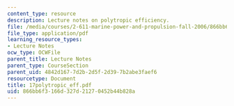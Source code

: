 ```yaml
---
content_type: resource
description: Lecture notes on polytropic efficiency.
file: /media/courses/2-611-marine-power-and-propulsion-fall-2006/866bb6f3166d327d21270452b44b828a_17polytropic_eff.pdf
file_type: application/pdf
learning_resource_types:
- Lecture Notes
ocw_type: OCWFile
parent_title: Lecture Notes
parent_type: CourseSection
parent_uid: 4842d167-7d2b-2d5f-2d39-7b2abe3faef6
resourcetype: Document
title: 17polytropic_eff.pdf
uid: 866bb6f3-166d-327d-2127-0452b44b828a
---
```

